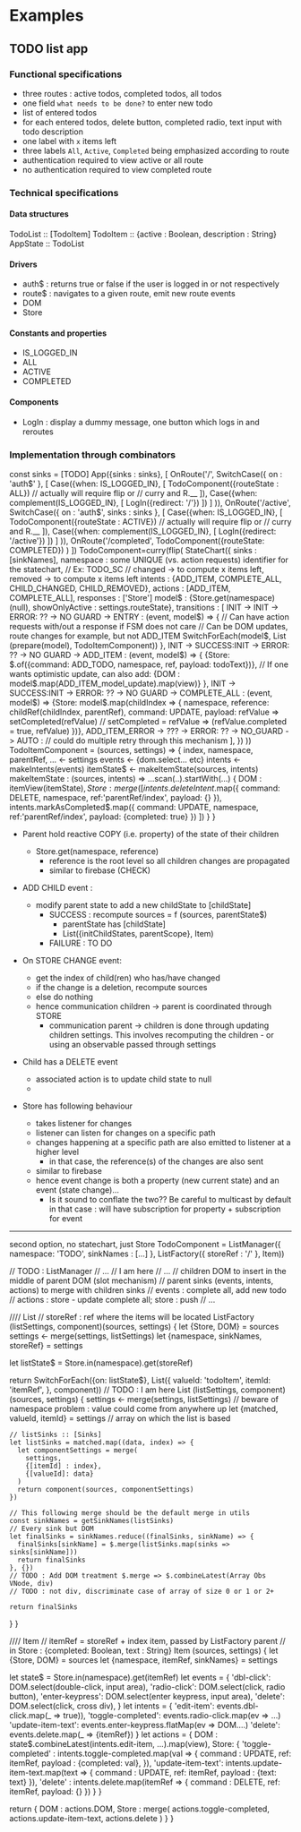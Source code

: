 # Examples
## TODO list app
### Functional specifications
- three routes : active todos, completed todos, all todos
- one field `what needs to be done?` to enter new todo
- list of entered todos
- for each entered todos, delete button, completed radio, text input with 
todo description
- one label with `x` items left
- three labels `All`, `Active`, `Completed` being emphasized according to route
- authentication required to view active or all route
- no authentication required to view completed route
### Technical specifications
#### Data structures
TodoList :: [TodoItem]
TodoItem :: {active : Boolean, description : String}
AppState :: TodoList
#### Drivers
- auth$ : returns true or false if the user is logged in or not respectively
- route$ : navigates to a given route, emit new route events
- DOM
- Store
#### Constants and properties
- IS_LOGGED_IN
- ALL
- ACTIVE
- COMPLETED
#### Components
- LogIn : display a dummy message, one button which logs in and reroutes
### Implementation through combinators
const sinks = [TODO]
App({sinks : sinks}, [
  OnRoute('/', SwitchCase({
      on : 'auth$'
    }, [
      Case({when: IS_LOGGED_IN}, [
        TodoComponent({routeState : ALL}) // actually will require flip or 
        // curry and R.__
      ]),
      Case({when: complement(IS_LOGGED_IN}, [
        LogIn({redirect: '/'})
      ])
    ]
  )),
  OnRoute('/active', SwitchCase({
      on : 'auth$', sinks : sinks
    }, [
      Case({when: IS_LOGGED_IN}, [
        TodoComponent({routeState : ACTIVE}) // actually will require flip or 
        // curry and R.__
      ]),
      Case({when: complement(IS_LOGGED_IN}, [
        LogIn({redirect: '/active'})
      ])
    ]
  )),
  OnRoute('/completed', TodoComponent({routeState: COMPLETED})
  )
])
TodoComponent=curry(flip(
  StateChart({
    sinks : [sinkNames],
    namespace : some UNIQUE (vs. action requests) identifier for the statechart, // Ex: TODO_SC
    // changed -> to compute x items left, removed -> to compute x items left
    intents : {ADD_ITEM, COMPLETE_ALL, CHILD_CHANGED, CHILD_REMOVED},
    actions : [ADD_ITEM, COMPLETE_ALL],
    responses : ['Store']
    model$ : {Store.get(namespace)(null), showOnlyActive : settings.routeState},
    transitions : [
      INIT -> INIT -> ERROR: ?? -> NO GUARD -> ENTRY :
        (event, model$) => {
          // Can have action requests with/out a response if FSM does not care
          // Can be DOM updates, route changes for example, but not ADD_ITEM
          SwitchForEach(model$, List (prepare(model), TodoItemComponent))
        },
      INIT -> SUCCESS:INIT -> ERROR: ?? -> NO GUARD -> ADD_ITEM : 
        (event, model$) => {
          {Store: $.of({command: ADD_TODO, namespace, ref, payload: todoText})},
          // If one wants optimistic update, can also add:
          {DOM : model$.map(ADD_ITEM_model_update).map(view)}
        },
      INIT -> SUCCESS:INIT -> ERROR: ?? -> NO GUARD -> COMPLETE_ALL :
        (event, model$) => {Store: model$.map(childIndex => {
          namespace,
          reference: childRef(childIndex, parentRef),
          command: UPDATE, 
          payload: refValue => setCompleted(refValue)
          // setCompleted = refValue => (refValue.completed = true, refValue)
        })},
      ADD_ITEM_ERROR -> ??? -> ERROR: ?? -> NO_GUARD -> AUTO :
        // could do multiple retry through this mechanism
    ],
    })
))
TodoItemComponent = (sources, settings) => {
  index, namespace, parentRef, ... <- settings
  events <- {dom.select... etc}
  intents <- makeIntents(events)
  itemState$ <- makeItemState(sources, intents)
  makeItemState : (sources, intents) => ...scan(..).startWith(...)
  {
    DOM : itemView(itemState$),
    Store : merge([
      intents.deleteIntent$.map({
        command: DELETE, namespace, ref:'parentRef/index', payload: {}
      }),
      intents.markAsCompleted$.map({
        command: UPDATE, namespace, ref:'parentRef/index', payload: 
        {completed: true}
      })
    ])
  }
}

- Parent hold reactive COPY (i.e. property) of the state of their children
  - Store.get(namespace, reference)
    - reference is the root level so all children changes are propagated
    - similar to firebase (CHECK)
- ADD CHILD event : 
  - modify parent state to add a new childState to [childState]
    - SUCCESS : recompute sources = f (sources, parentState$)
      - parentState has [childState]
      - List({initChildStates, parentScope}, Item)
    - FAILURE : TO DO
- On STORE CHANGE event:
  - get the index of child(ren) who has/have changed
  - if the change is a deletion, recompute sources
  - else do nothing
  - hence communication children -> parent is coordinated through STORE
    - communication parent -> children is done through updating children 
    settings. This involves recomputing the children - or using an observable
     passed through settings

- Child has a DELETE event
  - associated action is to update child state to null
  - 

- Store has following behaviour
  - takes listener for changes
  - listener can listen for changes on a specific path
  - changes happening at a specific path are also emitted to listener at a 
  higher level
    - in that case, the reference(s) of the changes are also sent
  - similar to firebase
  - hence event change is both a property (new current state) and an event
  (state change)... 
    - Is it sound to conflate the two?? Be careful to multicast by default in
     that case : will have subscription for property + subscription for event

----------
second option, no statechart, just Store
TodoComponent = ListManager({
  namespace: 'TODO',
  sinkNames : [...]
}, ListFactory({
     storeRef : '/'
   }, Item))

// TODO : ListManager
// ...
// I am here
// ...
// children DOM to insert in the middle of parent DOM (slot mechanism)
// parent sinks (events, intents, actions) to merge with children sinks
// events : complete all, add new todo
// actions : store - update complete all; store : push
// ...


//// List
// storeRef : ref where the items will be located
ListFactory (listSettings, component)(sources, settings) {
  let {Store, DOM} = sources
  settings <- merge(settings, listSettings)
  let {namespace, sinkNames, storeRef} = settings
  
  let listState$ = Store.in(namespace).get(storeRef)
  
  return SwitchForEach({on: listState$}, List({
    valueId: 'todoItem',
    itemId: 'itemRef',
  }, component))
  // TODO : I am here
  List (listSettings, component) (sources, settings) {
    settings <- merge(settings, listSettings)
    // beware of namespace problem : value could come from anywhere up
    let {matched, valueId, itemId} = settings // array on which the list is based

    // listSinks :: [Sinks]
    let listSinks = matched.map((data, index) => {
      let componentSettings = merge(
        settings, 
        {[itemId] : index},
        {[valueId]: data}
      )
      return component(sources, componentSettings)
    })
    
    // This following merge should be the default merge in utils
    const sinkNames = getSinkNames(listSinks)
    // Every sink but DOM
    let finalSinks = sinkNames.reduce((finalSinks, sinkName) => {
      finalSinks[sinkName] = $.merge(listSinks.map(sinks => sinks[sinkName]))
      return finalSinks
    }, {})
    // TODO : Add DOM treatment $.merge => $.combineLatest(Array Obs VNode, div)
    // TODO : not div, discriminate case of array of size 0 or 1 or 2+
    
    return finalSinks
  }
}

//// Item
// itemRef = storeRef + index item, passed by ListFactory parent
// in Store : {completed: Boolean, text : String}
Item (sources, settings) {
  let {Store, DOM} = sources
  let {namespace, itemRef, sinkNames} = settings

  let state$ = Store.in(namespace).get(itemRef)
  let events = {
    'dbl-click': DOM.select(double-click, input area),
    'radio-click': DOM.select(click, radio button),
    'enter-keypress': DOM.select(enter keypress, input area),
    'delete': DOM.select(click, cross div),
  }
  let intents = {
    'edit-item': events.dbl-click.map(_ => true)),
    'toggle-completed': events.radio-click.map(ev => ...)
    'update-item-text': events.enter-keypress.flatMap(ev => DOM....)
    'delete': events.delete.map(_ => {itemRef})
  }
  let actions = {
    DOM : state$.combineLatest(intents.edit-item, ...).map(view),
    Store: {
      'toggle-completed' : intents.toggle-completed.map(val => {
        command : UPDATE,
        ref: itemRef,
        payload : {completed: val},
      }),
      'update-item-text': intents.update-item-text.map(text => {
        command : UPDATE,
        ref: itemRef,
        payload : {text: text}
      }),
      'delete' : intents.delete.map(itemRef => {
        command : DELETE,
        ref: itemRef,
        payload: {}
      })
    }
  }
  
  return {
    DOM : actions.DOM,
    Store : merge(
      actions.toggle-completed, 
      actions.update-item-text,
      actions.delete
    )
  }
}
